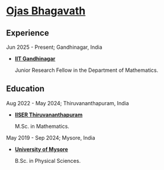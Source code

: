 # [Ojas Bhagavath](https://ojasb.xyz)

## Experience

Jun 2025 - Present; Gandhinagar, India

- **[IIT Gandhinagar](https://iitgn.ac.in/)**

  Junior Research Fellow in the Department of Mathematics.

## Education

Aug 2022 - May 2024; Thiruvananthapuram, India

- **[IISER Thiruvananthapuram](https://iisertvm.ac.in/)**

  M.Sc. in Mathematics.

May 2019 - Sep 2024; Mysore, India

- **[University of Mysore](http://www.uni-mysore.ac.in/english-version/)**

  B.Sc. in Physical Sciences.
